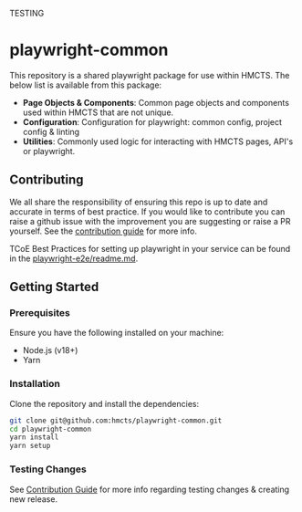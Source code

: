 TESTING

# playwright-common

This repository is a shared playwright package for use within HMCTS. The below list is available from this package:

- **Page Objects & Components**: Common page objects and components used within HMCTS that are not unique.
- **Configuration**: Configuration for playwright: common config, project config & linting
- **Utilities**: Commonly used logic for interacting with HMCTS pages, API's or playwright.

## Contributing

We all share the responsibility of ensuring this repo is up to date and accurate in terms of best practice. If you would like to contribute you can raise a github issue with the improvement you are suggesting or raise a PR yourself. See the [contribution guide](https://github.com/hmcts/tcoe-playwright-example/blob/master/CONTRIBUTING.md) for more info.

TCoE Best Practices for setting up playwright in your service can be found in the [playwright-e2e/readme.md](https://github.com/hmcts/tcoe-playwright-example/blob/master/docs/BEST_PRACTICE.md).

## Getting Started

### Prerequisites

Ensure you have the following installed on your machine:

- Node.js (v18+)
- Yarn

### Installation

Clone the repository and install the dependencies:

```bash
git clone git@github.com:hmcts/playwright-common.git
cd playwright-common
yarn install
yarn setup
```

### Testing Changes

See [Contribution Guide](./CONTRIBUTING.md) for more info regarding testing changes & creating new release.
